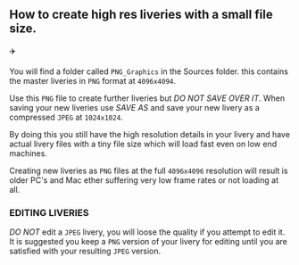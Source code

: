 ## How to create high res liveries with a small file size.

:airplane: 

You will find a folder called `PNG_Graphics` in the Sources folder. this contains the master liveries in `PNG` format at `4096x4094`.

Use this `PNG` file to create  further liveries but _DO NOT SAVE OVER IT_. When saving your new liveries  use _SAVE AS_ and save your new livery as a compressed  `JPEG` at `1024x1024`.

By doing this you still have the high resolution details  in your livery and have actual livery files with a tiny file size which will load fast even on low end  machines.

Creating new liveries as `PNG` files  at the full `4096x4096` resolution will result is older PC's and Mac ether suffering very low frame rates or not loading at all.

### EDITING LIVERIES 

_DO NOT_ edit a `JPEG` livery, you will loose the quality if you attempt to edit it. It is suggested you keep a `PNG` version of your livery for editing until you are satisfied with your resulting `JPEG` version.
